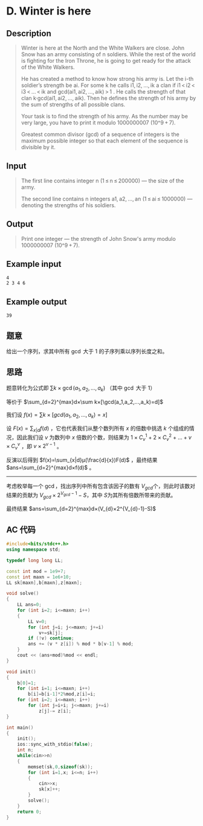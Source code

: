 # D. Winter is here

## **Description**

> Winter is here at the North and the White Walkers are close. John Snow has an army consisting of n soldiers. While the rest of the world is fighting for the Iron Throne, he is going to get ready for the attack of the White Walkers.
>
> He has created a method to know how strong his army is. Let the i-th soldier’s strength be ai. For some k he calls i1, i2, ..., ik a clan if i1 < i2 < i3 < ... < ik and gcd(ai1, ai2, ..., aik) > 1 . He calls the strength of that clan k·gcd(ai1, ai2, ..., aik). Then he defines the strength of his army by the sum of strengths of all possible clans.
>
> Your task is to find the strength of his army. As the number may be very large, you have to print it modulo 1000000007 (10^9 + 7).
>
> Greatest common divisor (gcd) of a sequence of integers is the maximum possible integer so that each element of the sequence is divisible by it.



## **Input**

> The first line contains integer n (1 ≤ n ≤ 200000) — the size of the army.
>
> The second line contains n integers a1, a2, ..., an (1 ≤ ai ≤ 1000000) — denoting the strengths of his soldiers.



## **Output**

> Print one integer — the strength of John Snow's army modulo 1000000007 (10^9 + 7).



## **Example input**

    4
    2 3 4 6



## **Example output**

    39



## **题意**

给出一个序列，求其中所有 $\gcd$ 大于 1 的子序列乘以序列长度之和。



## **思路**

题意转化为公式即 $\sum k×\gcd(a_1,a_2,...,a_k)$ （其中 $\gcd$ 大于 1）

等价于 $\sum_{d=2}^{max}d×\sum k×[\gcd(a_1,a_2,...,a_k)=d]$

我们设 $f(x)=\sum k×[gcd(a_1,a_2,...,a_k)=x]$

设 $F(x)=\sum_{x|d}f(d)$ ，它也代表我们从整个数列所有 $x$ 的倍数中挑选 $k$ 个组成的情况，因此我们设 $v$ 为数列中 $x$ 倍数的个数，则结果为 $1×C_v^1+2×C_v^2+...+v×C_v^v$ ，即 $v×2^{v-1}$ 。

反演以后得到 $f(x)=\sum_{x|d}μ(\frac{d}{x})F(d)$ ，最终结果 $ans=\sum_{d=2}^{max}d×f(d)$ 。

---

考虑枚举每一个 $\gcd​$ ，找出序列中所有包含该因子的数有 $V_{gcd}​$ 个，则此时该数对结果的贡献为 $V_{gcd}×2^{V_{gcd}-1}-S​$ ，其中 $S​$ 为其所有倍数所带来的贡献。

最终结果 $ans=\sum_{d=2}^{max}d×(V_{d}×2^{V_{d}-1}-S)$ 



## **AC 代码**

```cpp
#include<bits/stdc++.h>
using namespace std;

typedef long long LL;

const int mod = 1e9+7;
const int maxn = 1e6+10;
LL sk[maxn],b[maxn],z[maxn];

void solve()
{
    LL ans=0;
    for (int i=2; i<=maxn; i++)
    {
        LL v=0;
        for (int j=i; j<=maxn; j+=i)
            v+=sk[j];
        if (!v) continue;
        ans += (v * z[i]) % mod * b[v-1] % mod;
    }
    cout << (ans+mod)%mod << endl;
}

void init()
{
    b[0]=1;
    for (int i=1; i<=maxn; i++)
        b[i]=b[i-1]*2%mod,z[i]=i;
    for (int i=2; i<=maxn; i++)
        for (int j=i+i; j<=maxn; j+=i)
            z[j]-= z[i];
}

int main()
{
    init();
    ios::sync_with_stdio(false);
    int n;
    while(cin>>n)
    {
        memset(sk,0,sizeof(sk));
        for (int i=1,x; i<=n; i++)
        {
            cin>>x;
            sk[x]++;
        }
        solve();
    }
    return 0;
}
```

